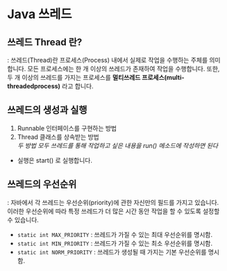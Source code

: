 # Java 쓰레드
## 쓰레드 Thread 란?
: 쓰레드(Thread)란 프로세스(Process) 내에서 실제로 작업을 수행하는 주체를 의미합니다. 모든 프로세스에는 한 개 이상의 쓰레드가 존재하여 작업을 수행합니다. 또한, 두 개 이상의 쓰레드를 가지는 프로세스를 **멀티쓰레드 프로세스(multi-threadedprocess)** 라고 합니다.

## 쓰레드의 생성과 실행
1. Runnable 인터페이스를 구현하는 방법
2. Thread 클래스를 상속받는 방법 <br>
*두 방법 모두 쓰레드를 통해 작업하고 싶은 내용을 run() 메소드에 작성하면 된다*
+ 실행은 start() 로 실행합니다.

## 쓰레드의 우선순위
: 자바에서 각 쓰레드는 우선순위(priority)에 관한 자신만의 필드를 가지고 있습니다. 이러한 우선순위에 따라 특정 쓰레드가 더 많은 시간 동안 작업을 할 수 있도록 설정할 수 있습니다.
+ `static int MAX_PRIORITY` : 쓰레드가 가질 수 있는 최대 우선순위를 명시함.
+ `static int MIN_PRIORITY` : 쓰레드가 가질 수 있는 최소 우선순위를 명시함.
+ `static int NORM_PRIORITY` : 쓰레드가 생성될 때 가지는 기본 우선순위를 명시함.
